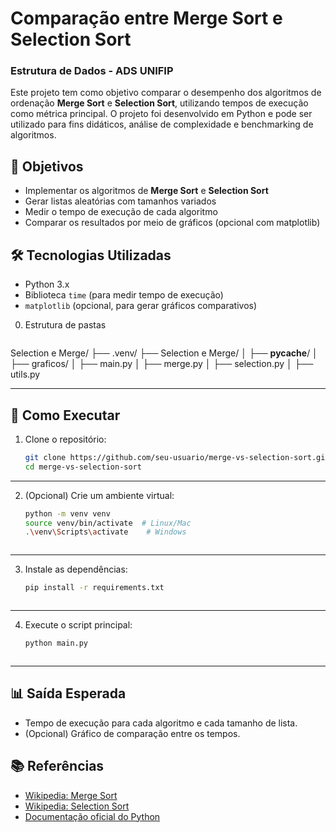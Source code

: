 # Comparação entre Merge Sort e Selection Sort
### Estrutura de Dados - ADS UNIFIP

Este projeto tem como objetivo comparar o desempenho dos algoritmos de ordenação **Merge Sort** e **Selection Sort**, utilizando tempos de execução como métrica principal. O projeto foi desenvolvido em Python e pode ser utilizado para fins didáticos, análise de complexidade e benchmarking de algoritmos.

## 📌 Objetivos

- Implementar os algoritmos de **Merge Sort** e **Selection Sort**
- Gerar listas aleatórias com tamanhos variados
- Medir o tempo de execução de cada algoritmo
- Comparar os resultados por meio de gráficos (opcional com matplotlib)

## 🛠 Tecnologias Utilizadas

- Python 3.x
- Biblioteca `time` (para medir tempo de execução)
- `matplotlib` (opcional, para gerar gráficos comparativos)


0. Estrutura de pastas
   ```bash
  Selection e Merge/
        ├── .venv/
        ├── Selection e Merge/
        │   ├── __pycache__/
        │   ├── graficos/
        │   ├── main.py
        │   ├── merge.py
        │   ├── selection.py
        │   ├── utils.py

---


## 🚀 Como Executar

1. Clone o repositório:
   ```bash
   git clone https://github.com/seu-usuario/merge-vs-selection-sort.git
   cd merge-vs-selection-sort


---

2. (Opcional) Crie um ambiente virtual:
   ```bash
   python -m venv venv
   source venv/bin/activate  # Linux/Mac
   .\venv\Scripts\activate    # Windows



---


3. Instale as dependências:
   ```bash
   pip install -r requirements.txt



---

4. Execute o script principal:
   ```bash
   python main.py



---


## 📊 Saída Esperada

- Tempo de execução para cada algoritmo e cada tamanho de lista.
- (Opcional) Gráfico de comparação entre os tempos.





## 📚 Referências

- [Wikipedia: Merge Sort](https://pt.wikipedia.org/wiki/Merge_sort)
- [Wikipedia: Selection Sort](https://pt.wikipedia.org/wiki/Selection_sort)
- [Documentação oficial do Python](https://docs.python.org/3/)
